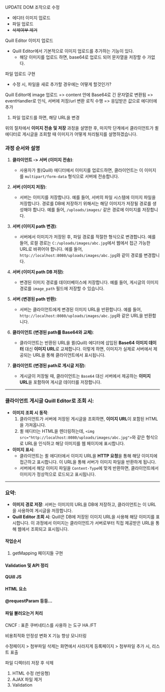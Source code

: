 UPDATE DOM 조작으로 수정

- 에디터 이미지 업로드
- 파일 업로드
- ~~삭제여부 제거~~

Quill Editor 이미지 업로드
- Quill Editor에서 기본적으로 이미지 업로드를 추가하는 기능이 있다.
	- 해당 이미지를 업로드 하면, base64로 업로드 되어 문자열을 저장할 수 가없다.

파일 업로드 구현
- 수정 시, 파일을 새로 추가할 경우에는 어떻게 할것인가?

Quill Editor에 image 업로드 
=> content 안에 Base64로 긴 문자열로 변환됨
=> eventHandler로 인식, 서버에 저장/url 변환 로직 수행
=> 응답받은 값으로 에디터에 추가

1. 파일 업로드를 하면, 해당 URL을 변경

위의 절차에서 **이미지 전송 및 저장** 과정을 설명한 후, 마지막 단계에서 클라이언트가 퀼 에디터로 게시글을 조회할 때 이미지가 어떻게 처리될지를 설명하겠습니다.

### 과정 순서와 설명

1. **클라이언트 -> 서버 (이미지 전송)**:
    
    - 사용자가 퀼(Quill) 에디터에서 이미지를 업로드하면, 클라이언트는 이 이미지를 `multipart/form-data` 형식으로 서버에 전송합니다.
2. **서버 (이미지 저장)**:
    
    - 서버는 이미지를 저장합니다. 예를 들어, 서버의 파일 시스템에 이미지 파일을 저장합니다. 경로를 DB에 저장하기 위해서는 해당 이미지가 저장될 경로를 생성해야 합니다. 예를 들어, `/uploads/images/` 같은 경로에 이미지를 저장합니다.
3. **서버 (이미지 path 변경)**:
    
    - 서버에서 이미지가 저장된 후, 파일 경로를 적절한 형식으로 변경합니다. 예를 들어, 로컬 경로는 `C:/uploads/images/abc.jpg`에서 웹에서 접근 가능한 URL로 바뀌어야 합니다. 예를 들어, `http://localhost:8080/uploads/images/abc.jpg`와 같이 경로를 변경합니다.
4. **서버 (이미지 path DB 저장)**:
    
    - 변경된 이미지 경로를 데이터베이스에 저장합니다. 예를 들어, 게시글의 이미지 경로를 `image_path` 필드에 저장할 수 있습니다.
5. **서버 (변경된 path 반환)**:
    
    - 서버는 클라이언트에게 변경된 이미지 URL을 반환합니다. 예를 들어, `http://localhost:8080/uploads/images/abc.jpg`와 같은 URL을 반환합니다.
6. **클라이언트 (변경된 path를 Base64와 교체)**:
    
    - 클라이언트는 반환된 URL을 퀼(Quill) 에디터에 삽입된 **Base64 이미지 데이터** 대신 **이미지 URL**로 교체합니다. 이렇게 하면, 이미지가 실제로 서버에서 제공되는 URL을 통해 클라이언트에서 표시됩니다.
7. **클라이언트 (변경된 path로 게시글 저장)**:
    
    - 게시글이 저장될 때, 클라이언트는 `Base64` 대신 서버에서 제공하는 **이미지 URL**을 포함하여 게시글 데이터를 저장합니다.

---

### 클라이언트 게시글 Quill Editor로 조회 시:

- **이미지 조회 시 동작**:
    1. 클라이언트가 서버에 저장된 게시글을 조회하면, **이미지 URL**이 포함된 HTML을 가져옵니다.
    2. 퀼 에디터는 HTML을 렌더링하는데, `<img src="http://localhost:8080/uploads/images/abc.jpg">`와 같은 형식으로 URL을 인식하고 해당 이미지를 웹 페이지에 표시합니다.
- **이미지 표시**:
    - 클라이언트는 퀼 에디터에서 이미지 URL을 **HTTP 요청**을 통해 해당 이미지에 접근하고 표시합니다. 이 URL을 통해 서버가 이미지 파일을 반환하게 됩니다.
    - 서버에서 해당 이미지 파일을 `Content-Type`에 맞게 반환하면, 클라이언트에서 이미지가 정상적으로 로드되고 표시됩니다.

---

### 요약:

- **이미지 경로 저장**: 서버는 이미지의 URL을 DB에 저장하고, 클라이언트는 이 URL을 사용하여 게시글을 저장합니다.
- **Quill Editor 조회 시**: Quill은 DB에 저장된 이미지 URL을 사용해 해당 이미지를 표시합니다. 이 과정에서 이미지는 클라이언트가 서버로부터 직접 제공받은 URL을 통해 웹에서 조회되고 표시됩니다.


#### 작업순서
1. getMapping 페이지들 구현



#### Validation 및 API 정리
#### QUill JS 
#### HTML 요소
#### @requestParam 등등...
#### 파일 불러오는거 처리


CNCF : 표준
쿠버네티스를 사용하 는 도구
HA /FT

비용최적화
안정성 변화 X
기능 향상
모니터링

수정페이지 > 첨부파일 삭제는 화면에서 사라지게
등록페이지 > 첨부파일 추가 시, 리스트 표출

파일 디렉터리 저장 후 삭제


1. HTML 수정 (반응형)
2. AJAX 파일 제거
3. Validation